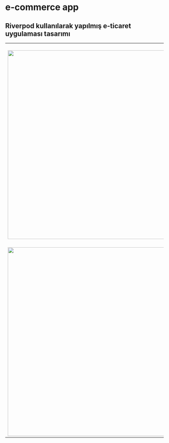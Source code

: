 # e-commerce app

## Riverpod kullanılarak yapılmış e-ticaret uygulaması tasarımı

<table align= "center">
 
 <tr>
<td><br/><img height="600" src="https://user-images.githubusercontent.com/113705206/219870290-fc92fe6b-140c-4c32-8c24-9e57d512b006.png"></td>
<td><br/><img height="600" src="https://user-images.githubusercontent.com/113705206/219870208-e7c5d508-e261-4089-9fdb-ebdf6b87b563.png"></td>
<td><br/><img height="600" src="https://user-images.githubusercontent.com/113705206/219870365-1182d9da-3d59-4377-befe-da8a1f75b235.png"></td>
<tr>
<td><br/><img height="600" src="https://user-images.githubusercontent.com/113705206/219870400-a0022690-5418-49c1-b040-e5951ca6720d.png"></td>
<td><br/><img height="600" src="https://user-images.githubusercontent.com/113705206/219870425-b704daa3-61b0-41e0-a335-4e1e6b8ef286.png"></td>
<td><br/><img height="600" src="https://user-images.githubusercontent.com/113705206/219870438-45753f06-ea2f-41f1-80aa-ea0d26c14ae7.png"></td>
</tr>


 
</table>
